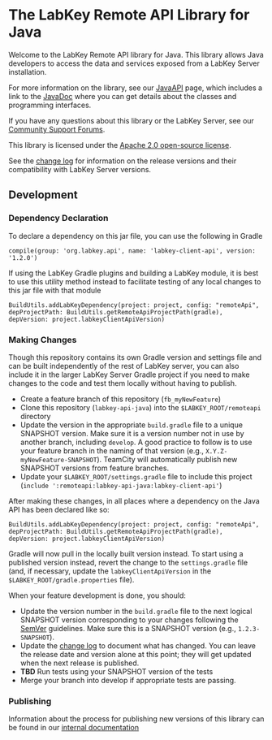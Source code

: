 # The LabKey Remote API Library for Java

Welcome to the LabKey Remote API library for Java. This library allows Java 
developers to access the data and services exposed from a LabKey Server installation.

For more information on the library, 
see our [JavaAPI](https://www.labkey.org/Documentation/wiki-page.view?name=javaAPI) page, 
which includes a link to the [JavaDoc](https://www.labkey.org/download/clientapi_docs/java-api/)
where you can get details about the classes and programming interfaces. 

If you have any questions about this library or the LabKey Server, 
see our [Community Support Forums](https://www.labkey.org/home/Support/LabKey%20Support%20Forum/project-begin.view?).

This library is licensed under the [Apache 2.0 open-source license](http://www.apache.org/licenses/LICENSE-2.0).

See the [change log](CHANGELOG.md) for information on the release versions and their
compatibility with LabKey Server versions.

## Development

### Dependency Declaration
To declare a dependency on this jar file, you can use the following in Gradle

```compile(group: 'org.labkey.api', name: 'labkey-client-api', version: '1.2.0')```

If using the LabKey Gradle plugins and building a LabKey module, it is best to 
use this utility method instead to facilitate testing of any local changes to
this jar file with that module
```
BuildUtils.addLabKeyDependency(project: project, config: "remoteApi", depProjectPath: BuildUtils.getRemoteApiProjectPath(gradle), depVersion: project.labkeyClientApiVersion)
```

### Making Changes

Though this repository contains its own Gradle version and settings file and can be built
independently of the rest of LabKey server, you can also include it in the larger LabKey 
Server Gradle project if you need to make changes to the code and test them locally without
having to publish.  

- Create a feature branch of this repository (`fb_myNewFeature`)
- Clone this repository (`labkey-api-java`) into the `$LABKEY_ROOT/remoteapi` directory
- Update the version in the appropriate `build.gradle` file to a unique SNAPSHOT version. Make sure 
it is a version number not in use by another branch, including `develop`.  A good practice to 
follow is to use your feature branch in the naming of that version (e.g., `X.Y.Z-myNewFeature-SNAPSHOT`). 
TeamCity will automatically publish new SNAPSHOT versions from feature branches.
- Update your `$LABKEY_ROOT/settings.gradle` file to include this project (`include ':remoteapi:labkey-api-java:labkey-client-api'`)

After making these changes, in all places where a dependency on the Java API has been declared like so: 

`BuildUtils.addLabKeyDependency(project: project, config: "remoteApi", depProjectPath: BuildUtils.getRemoteApiProjectPath(gradle), depVersion: project.labkeyClientApiVersion)`

Gradle will now pull in the locally built version instead. To start using a published
version instead, revert the change to the `settings.gradle` file (and, if necessary, update the `labkeyClientApiVersion`
in the `$LABKEY_ROOT/gradle.properties` file).

When your feature development is done, you should:

- Update the version number in the `build.gradle` file to the next logical SNAPSHOT version corresponding to your changes
following the [SemVer](https://semver.org/) guidelines.  Make sure this is a SNAPSHOT version (e.g., `1.2.3-SNAPSHOT`).
- Update the [change log](CHANGELOG.md) to document what has changed.  You can leave the release date and version alone at this 
point; they will get updated when the next release is published.
- **TBD** Run tests using your SNAPSHOT version of the tests
- Merge your branch into develop if appropriate tests are passing.


### Publishing

Information about the process for publishing new versions of this library
can be found in our [internal documentation](https://internal.labkey.com/Handbook/Dev/wiki-page.view?name=mavenArtifacts)
